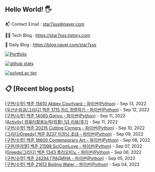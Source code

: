 ## Hello World! 🖐

📬 Contact Email : star7sss@naver.com

👨‍💻 Tech Blog : https://star7sss.tistory.com

🤪 Daily Blog : https://blog.naver.com/star7sss

[![Portfolio](https://img.shields.io/badge/Portfolio-%23000000.svg?style=for-the-badge&logo=firefox&logoColor=#FF7139)](https://fern-way-13f.notion.site/Jang-Thang-3b7b327981a2456c8ee5952eadb848b9)

[![github stats](https://github-readme-stats.vercel.app/api?username=jangThang&show_icons=true&hide_border=False)](https://star7sss.tistory.com)

[![solved.ac tier](http://mazassumnida.wtf/api/v2/generate_badge?boj=star7sss)](https://solved.ac/star7sss)

## 📋 [Recent blog posts]
[[구현/수학] 백준 15610 Abbey Courtyard - 파이썬(Python)](https://star7sss.tistory.com/497) - Sep 13, 2022<br>
[[우선순위큐/그리디] 백준 1715 카드 정렬하기 - 파이썬(Python)](https://star7sss.tistory.com/561) - Sep 12, 2022<br>
[[구현/수학] 백준 14065 Gorivo - 파이썬(Python)](https://star7sss.tistory.com/496) - Sep 11, 2022<br>
[[Activity] 컴퓨터활용능력(컴활) 1급 리뷰/후기](https://star7sss.tistory.com/644) - Sep 11, 2022<br>
[[구현/수학] 백준 20215 Cutting Corners - 파이썬(Python)](https://star7sss.tistory.com/493) - Sep 10, 2022<br>
[[그리디/Greedy] 백준 9237 이장님 초대 - 파이썬(Python)](https://star7sss.tistory.com/557) - Sep 09, 2022<br>
[[구현/수학] 백준 16600 Contemporary Art - 파이썬(Python)](https://star7sss.tistory.com/492) - Sep 08, 2022<br>
[[구현/문자열] 백준 21598 SciComLove - 파이썬(Python)](https://star7sss.tistory.com/491) - Sep 07, 2022<br>
[[Greedy/그리디] 백준 1343 폴리오미노 - 파이썬(Python)](https://star7sss.tistory.com/556) - Sep 06, 2022<br>
[[구현/수학] 백준 24294 ГРАДИНА - 파이썬(Python)](https://star7sss.tistory.com/490) - Sep 05, 2022<br>
[[구현/수학] 백준 21612 Boiling Water - 파이썬(Python)](https://star7sss.tistory.com/489) - Sep 04, 2022<br>
